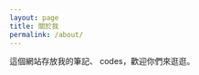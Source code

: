 ```yaml
---
layout: page
title: 關於我
permalink: /about/
---
```

<div class="mt50"></div>

這個網站存放我的筆記、 codes，歡迎你們來逛逛。
